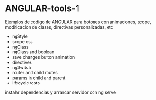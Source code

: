 # ANGULAR-tools-1
Ejemplos de codigo de ANGULAR para botones con animaciones, scope, modificacion de clases, directivas personalizadas, etc

- ngStyle
- scope css
- ngClass
- ngClass and boolean
- save changes button animation
- directives
- ngSwitch
- router and child routes
- params in child and parent
- lifecycle tests

instalar dependencias y arrancar servidor con ng serve



